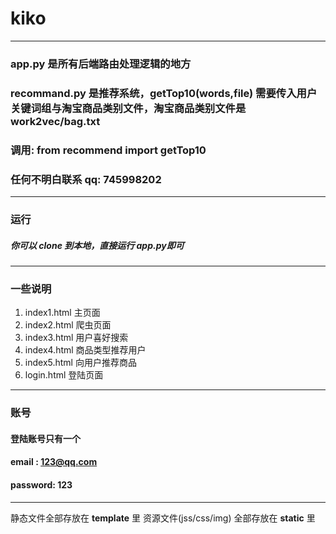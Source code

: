 # kiko
---
### app.py 是所有后端路由处理逻辑的地方
### recommand.py 是推荐系统，getTop10(words,file) 需要传入用户关键词组与淘宝商品类别文件，淘宝商品类别文件是work2vec/bag.txt
### 调用: from recommend import getTop10
### 任何不明白联系 qq: 745998202
---
### 运行
##### 你可以 clone 到本地，直接运行 app.py即可

---
### 一些说明

1. index1.html 主页面
2. index2.html 爬虫页面
3. index3.html 用户喜好搜索
4. index4.html 商品类型推荐用户
5. index5.html 向用户推荐商品
6. login.html 登陆页面

---
### 账号
#### 登陆账号只有一个

#### email : 123@qq.com
#### password: 123

---
静态文件全部存放在  __template__ 里
资源文件(jss/css/img) 全部存放在 __static__ 里





